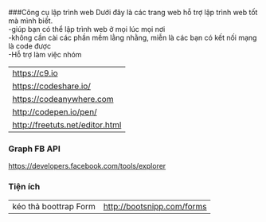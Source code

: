 ###Công cụ lập trình web
Dưới đây là các trang web hỗ trợ lập trình web tốt mà mình biết. <br>
-giúp bạn có thể lập trình web ở mọi lúc mọi nơi <br>
-không cần cài các phần mềm lằng nhằng, miễn là các bạn có kết nối mạng là code được <br>
-Hỗ trợ làm việc nhóm <br>

|   |
|---|
https://c9.io |
https://codeshare.io/ |
https://codeanywhere.com |
http://codepen.io/pen/ |
http://freetuts.net/editor.html |


### Graph FB API
https://developers.facebook.com/tools/explorer

### Tiện ích
|   |   |
|---|---|
kéo thả boottrap Form | http://bootsnipp.com/forms |




